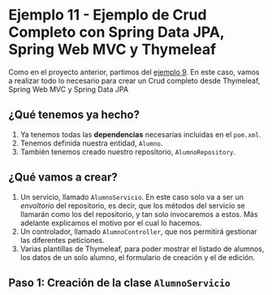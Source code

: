 
# Ejemplo 11 - Ejemplo de Crud Completo con Spring Data JPA, Spring Web MVC y Thymeleaf

Como en el proyecto anterior, partimos del [ejemplo 9](https://github.com/lmlopezmagana/bbdd-2019/tree/master/09_PrimerEjemploSpringDataJpa). En este caso, vamos a realizar todo lo necesario para crear un Crud completo desde Thymeleaf, Spring Web MVC y Spring Data JPA

## ¿Qué tenemos ya hecho?

1. Ya tenemos todas las **dependencias** necesarias incluidas en el `pom.xml`.
2. Tenemos definida nuestra entidad, `Alumno`.
3. También tenemos creado nuestro repositorio, `AlumnoRepository`.

## ¿Qué vamos a crear?

1. Un servicio, llamado `AlumnoServicio`. En este caso solo va a ser un _envoltorio_ del repositorio, es decir, que los métodos del servicio se llamarán como los del repositorio, y tan solo invocaremos a estos. Más adelante explicamos el motivo por el cual lo hacemos.
2. Un controlador, llamado `AlumnoController`, que nos permitirá gestionar las diferentes peticiones.
3. Varias plantillas de Thymeleaf, para poder mostrar el listado de alumnos, los datos de un solo alumno, el formulario de creación y el de edición.


## Paso 1: Creación de la clase **`AlumnoServicio`**


